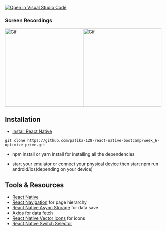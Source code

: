 [![Open in Visual Studio Code](https://classroom.github.com/assets/open-in-vscode-f059dc9a6f8d3a56e377f745f24479a46679e63a5d9fe6f495e02850cd0d8118.svg)](https://classroom.github.com/online_ide?assignment_repo_id=6613163&assignment_repo_type=AssignmentRepo)

### Screen Recordings

<img src="./assets/gifs/Gif1.gif" alt="Gif" width="250"/><img src="./assets/gifs/Gif2.gif" alt="Gif" width="250"/>

## Installation

- [Install React Native](https://reactnative.dev/docs/environment-setup)

```
git clone https://github.com/patika-128-react-native-bootcamp/week_6-optimize-prime.git
```

- npm install or yarn install for installing all the dependencies

- start your emulator or connect your physical device then start npm run android/ios(depending on your device)

## Tools & Resources

- [React Native](https://reactnative.dev/)
- [React Navigation](https://reactnavigation.org/) for page hierarchy
- [React Native Async Storage](https://github.com/react-native-async-storage/async-storage) for data save
- [Axios](https://github.com/axios/axios) for data fetch
- [React Native Vector Icons](https://github.com/oblador/react-native-vector-icons) for icons
- [React Native Switch Selector](https://github.com/App2Sales/react-native-switch-selector)
